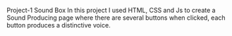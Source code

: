Project-1 Sound Box 
In this project I used HTML, CSS and Js to create a Sound Producing page where there are several buttons when clicked, each button produces a distinctive voice.
